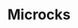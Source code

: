 ---
title: Microcks
isOfficial: true
categories:
  - cloud
docs:
  - id: java
    url: https://github.com/microcks/microcks-testcontainers-java
    example: |
      ```java
      var microcks = new MicrocksContainer(DockerImageName.parse("quay.io/microcks/microcks-uber:1.8.0"));
      microcks.start();
      ```
  - id: nodejs
    url: https://github.com/microcks/microcks-testcontainers-node
    example: |
      ```javascript
      const microcks = await new MicrocksContainer().start();
      ```
description: |
  Microcks is an open-source cloud-native platform for mocking and contract-testing all kinds of APIs. It supports REST [OpenAPI](https://www.openapis.org/), [gRPC](https://grpc.io/), [GraphQL](https://graphql.org/), [Async APIs](https://www.asyncapi.com/) and SOAP WebServices.

  Microcks allows you to work in isolation by cutting dependencies; it can also be used for contract-testing the API you're developing.
  
  Read more on [Microcks.io](https://microcks.io).
---